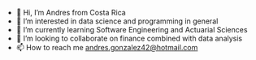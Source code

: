 - 👋 Hi, I’m Andres from Costa Rica
- 👀 I’m interested in data science and programming in general
- 🌱 I’m currently learning Software Engineering and Actuarial Sciences
- 💞️ I’m looking to collaborate on finance combined with data analysis
- 📫 How to reach me andres.gonzalez42@hotmail.com

<!---
Andy0910/Andy0910 is a ✨ special ✨ repository because its `README.md` (this file) appears on your GitHub profile.
You can click the Preview link to take a look at your changes.
--->
